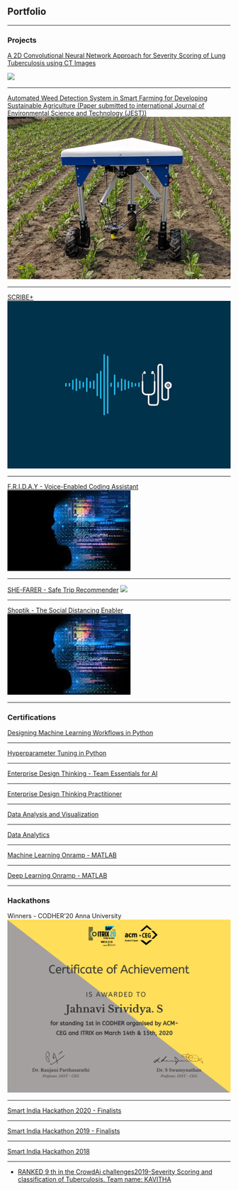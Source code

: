 ## Portfolio

---

### Projects

[A 2D Convolutional Neural Network Approach for Severity Scoring of Lung Tuberculosis using CT Images](/proj_2d_cnn)

<img src="images/lung-CT.jpg.jpg?raw=true"/>

---
[Automated Weed Detection System in Smart Farming for Developing Sustainable Agriculture (Paper submitted to international Journal of Environmental Science and Technology (JEST))](/proj_weed_detect)
<img src="images/weed-removal-robot.jpg?raw=true"/>

---
[SCRIBE+](/proj_scribe_plus)
<img src="images/scribeplus.jpg?raw=true"/>

---
[F.R.I.D.A.Y - Voice-Enabled Coding Assistant](/proj_friday)
<img src="images/friday.jpeg?raw=true"/>

---
[SHE-FARER - Safe Trip Recommender](/proj_she_farer)
<img src="images/fshefarer.png?raw=true"/>

---
[Shoptik - The Social Distancing Enabler](/proj_shoptik)
<img src="images/friday.jpeg?raw=true"/>

---
### Certifications 

[Designing Machine Learning Workflows in Python](https://www.datacamp.com/statement-of-accomplishment/course/e56c220888c492318316631f0cd04b03770ebcb4)

---
[Hyperparameter Tuning in Python](https://www.datacamp.com/statement-of-accomplishment/course/1af7167b52f30d3224745e7a053fbe7ae76ed580)

---
[Enterprise Design Thinking - Team Essentials for AI](https://www.youracclaim.com/badges/38a5d556-ca83-4c78-8eda-bb341e0d2914/linked_in_profile)

---
[Enterprise Design Thinking Practitioner](https://www.youracclaim.com/badges/62119a29-c928-418b-9ebc-b79b4c56e2e0/linked_in_profile)

---
[Data Analysis and Visualization](https://www.udemy.com/certificate/UC-5L4BL4KC/)

---
[Data Analytics](https://trainings.internshala.com/verify_certificate)

---
[Machine Learning Onramp - MATLAB](https://matlabacademy.mathworks.com/progress/share/certificate.html?id=d1c5526d-2780-4e13-b84c-0fd377732247)

---
[Deep Learning Onramp - MATLAB](https://matlabacademy.mathworks.com/progress/share/certificate.html?id=4752f22b-1fcd-4a83-be86-1a180e6aa886)


---

### Hackathons

Winners - CODHER’20 Anna University
<img src="images/codher.png?raw=true"/>

---

[Smart India Hackathon 2020 - Finalists](/pdf/SIH2020certificate.pdf)

---

[Smart India Hackathon 2019 - Finalists](/pdf/SIH2019certificate.pdf)

---

[Smart India Hackathon 2018](/pdf/SIH2018certificate.pdf)

---
- [RANKED 9 th in the CrowdAi challenges2019-Severity Scoring and classification of Tuberculosis. Team name: KAVITHA](https://www.crowdai.org/challenges/imageclef-2019-tuberculosis-severity-scoring/leaderboards)
